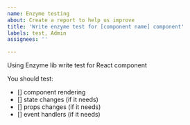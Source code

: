 ```yaml
---
name: Enzyme testing
about: Create a report to help us improve
title: 'Write enzyme test for [component name] component'
labels: test, Admin
assignees: ''

---
```


Using Enzyme lib write test for React component 

You should test:
- [] component rendering
- [] state changes (if it needs)
- [] props changes (if it needs)
- [] event handlers (if it needs)
